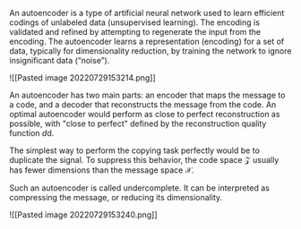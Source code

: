An autoencoder is a type of artificial neural network used to learn efficient codings of unlabeled data (unsupervised learning). The encoding is validated and refined by attempting to regenerate the input from the encoding. The autoencoder learns a representation (encoding) for a set of data, typically for dimensionality reduction, by training the network to ignore insignificant data (“noise”).

![[Pasted image 20220729153214.png]]

An autoencoder has two main parts: an encoder that maps the message to a code, and a decoder that reconstructs the message from the code. An optimal autoencoder would perform as close to perfect reconstruction as possible, with "close to perfect" defined by the reconstruction quality function ${\displaystyle d}$d.

The simplest way to perform the copying task perfectly would be to duplicate the signal. To suppress this behavior, the code space ${\displaystyle {\mathcal {Z}}}$ usually has fewer dimensions than the message space ${\displaystyle {\mathcal {X}}}$.

Such an autoencoder is called undercomplete. It can be interpreted as compressing the message, or reducing its dimensionality.

![[Pasted image 20220729153240.png]]